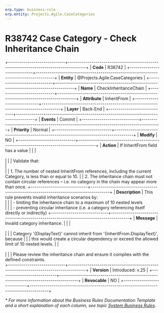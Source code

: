 ```yaml
---
erp.type: business-rule
erp.entity: Projects.Agile.CaseCategories
---
```


# R38742 Case Category - Check Inheritance Chain
+-----------------------------+---------------------------------------------------------------------------------------+
| **Code**                    | R38742                                                                                |
+-----------------------------+---------------------------------------------------------------------------------------+
| **Entity**                  | @Projects.Agile.CaseCategories                                                        |
+-----------------------------+---------------------------------------------------------------------------------------+
| **Name**                    | CheckInheritanceChain                                                                 |
+-----------------------------+---------------------------------------------------------------------------------------+
| **Attribute**               | InheritFrom                                                                           |
+-----------------------------+---------------------------------------------------------------------------------------+
| **Layer**                   | Back-End                                                                              |
+-----------------------------+---------------------------------------------------------------------------------------+
| **Events**                  | Commit                                                                                |
+-----------------------------+---------------------------------------------------------------------------------------+
| **Priority**                | Normal                                                                                |
+-----------------------------+---------------------------------------------------------------------------------------+
| **Modify**                  | NO                                                                                    |
+-----------------------------+---------------------------------------------------------------------------------------+
| **Action**                  | If InheritFrom field has a value                                                      |
|                             | <br></br>                                                                             |
|                             | Validate that:<br>                                                                    |   
|                             | 1. The number of nested InheritFrom references, including the current Category, is less than or equal to 10.
|                             | 2. The inheritance chain must not contain circular references – i.e. no category in the chain may appear more than once.
+-----------------------------+---------------------------------------------------------------------------------------+
| **Description**             | This rule prevents invalid inheritance scenarios by:<br>                              |
|                             | \- limiting the inheritance chain to a maximum of 10 nested levels<br>                |
|                             | \- preventing circular inheritance (i.e. a category referencing itself directly or indirectly)
+-----------------------------+---------------------------------------------------------------------------------------+
| **Message**                 | Invalid category inheritance.                                                         |
|                             | <br></br>                                                                             |
|                             | Category '{DisplayText}' cannot inherit from '{InheritFrom.DisplayText}', because     |
|                             | this would create a circular dependency or exceed the allowed limit of 10 nested levels.
|                             | <br></br>                                                                             |
|                             | Please review the inheritance chain and ensure it complies with the defined constraints.                       
+-----------------------------+---------------------------------------------------------------------------------------+
| **Version**                 | Introduced: v.25                                                                      |
+-----------------------------+---------------------------------------------------------------------------------------+
| **Revocable**               | NO                                                                                    |
+-----------------------------+---------------------------------------------------------------------------------------+

*\* For more information about the Business Rules Documentation Template and a short explanation of each column, see
topic [System Business Rules](../templates/template-description-system-business-rules.md).*
